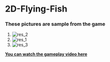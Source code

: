 # 2D-Flying-Fish
### These pictures are sample from the game
1. ![res_2](https://user-images.githubusercontent.com/44783933/220386566-3c8c5824-0e93-493c-af4e-49a0e44662c2.png)
2. ![res_1](https://user-images.githubusercontent.com/44783933/220386556-584bd9d4-8352-4af1-acc6-3f3b14a6ffdd.png)
3. ![res_3](https://user-images.githubusercontent.com/44783933/220386570-c7ad74bf-6f97-4757-a5ed-2a62dc17458a.png)


[**You can watch the gameplay video here**](https://youtu.be/-ZgE8QywSRk)
